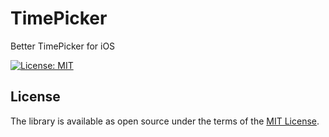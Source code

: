 # TimePicker

Better TimePicker for iOS

[![License: MIT](https://img.shields.io/badge/License-MIT-yellow.svg)](https://opensource.org/licenses/MIT)

## License

The library is available as open source under the terms of the [MIT License](https://opensource.org/licenses/MIT).
